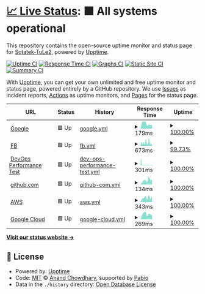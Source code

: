 # [📈 Live Status](https://Sotatek-TuLe2.github.io/upptime-demo): <!--live status--> **🟩 All systems operational**

This repository contains the open-source uptime monitor and status page for [Sotatek-TuLe2](https://Sotatek-TuLe2.github.io/upptime-demo), powered by [Upptime](https://github.com/upptime/upptime).

[![Uptime CI](https://github.com/Sotatek-TuLe2/upptime-demo/workflows/Uptime%20CI/badge.svg)](https://github.com/Sotatek-TuLe2/upptime-demo/actions?query=workflow%3A%22Uptime+CI%22)
[![Response Time CI](https://github.com/Sotatek-TuLe2/upptime-demo/workflows/Response%20Time%20CI/badge.svg)](https://github.com/Sotatek-TuLe2/upptime-demo/actions?query=workflow%3A%22Response+Time+CI%22)
[![Graphs CI](https://github.com/Sotatek-TuLe2/upptime-demo/workflows/Graphs%20CI/badge.svg)](https://github.com/Sotatek-TuLe2/upptime-demo/actions?query=workflow%3A%22Graphs+CI%22)
[![Static Site CI](https://github.com/Sotatek-TuLe2/upptime-demo/workflows/Static%20Site%20CI/badge.svg)](https://github.com/Sotatek-TuLe2/upptime-demo/actions?query=workflow%3A%22Static+Site+CI%22)
[![Summary CI](https://github.com/Sotatek-TuLe2/upptime-demo/workflows/Summary%20CI/badge.svg)](https://github.com/Sotatek-TuLe2/upptime-demo/actions?query=workflow%3A%22Summary+CI%22)

With [Upptime](https://upptime.js.org), you can get your own unlimited and free uptime monitor and status page, powered entirely by a GitHub repository. We use [Issues](https://github.com/Sotatek-TuLe2/upptime-demo/issues) as incident reports, [Actions](https://github.com/Sotatek-TuLe2/upptime-demo/actions) as uptime monitors, and [Pages](https://Sotatek-TuLe2.github.io/upptime-demo) for the status page.

<!--start: status pages-->
<!-- This summary is generated by Upptime (https://github.com/upptime/upptime) -->
<!-- Do not edit this manually, your changes will be overwritten -->
<!-- prettier-ignore -->
| URL | Status | History | Response Time | Uptime |
| --- | ------ | ------- | ------------- | ------ |
| <img alt="" src="https://icons.duckduckgo.com/ip3/www.google.com.ico" height="13"> [Google](https://www.google.com) | 🟩 Up | [google.yml](https://github.com/Sotatek-TuLe2/upptime-demo/commits/HEAD/history/google.yml) | <details><summary><img alt="Response time graph" src="./graphs/google/response-time-week.png" height="20"> 179ms</summary><br><a href="https://Sotatek-TuLe2.github.io/upptime-demo/history/google"><img alt="Response time 121" src="https://img.shields.io/endpoint?url=https%3A%2F%2Fraw.githubusercontent.com%2FSotatek-TuLe2%2Fupptime-demo%2FHEAD%2Fapi%2Fgoogle%2Fresponse-time.json"></a><br><a href="https://Sotatek-TuLe2.github.io/upptime-demo/history/google"><img alt="24-hour response time 198" src="https://img.shields.io/endpoint?url=https%3A%2F%2Fraw.githubusercontent.com%2FSotatek-TuLe2%2Fupptime-demo%2FHEAD%2Fapi%2Fgoogle%2Fresponse-time-day.json"></a><br><a href="https://Sotatek-TuLe2.github.io/upptime-demo/history/google"><img alt="7-day response time 179" src="https://img.shields.io/endpoint?url=https%3A%2F%2Fraw.githubusercontent.com%2FSotatek-TuLe2%2Fupptime-demo%2FHEAD%2Fapi%2Fgoogle%2Fresponse-time-week.json"></a><br><a href="https://Sotatek-TuLe2.github.io/upptime-demo/history/google"><img alt="30-day response time 154" src="https://img.shields.io/endpoint?url=https%3A%2F%2Fraw.githubusercontent.com%2FSotatek-TuLe2%2Fupptime-demo%2FHEAD%2Fapi%2Fgoogle%2Fresponse-time-month.json"></a><br><a href="https://Sotatek-TuLe2.github.io/upptime-demo/history/google"><img alt="1-year response time 121" src="https://img.shields.io/endpoint?url=https%3A%2F%2Fraw.githubusercontent.com%2FSotatek-TuLe2%2Fupptime-demo%2FHEAD%2Fapi%2Fgoogle%2Fresponse-time-year.json"></a></details> | <details><summary><a href="https://Sotatek-TuLe2.github.io/upptime-demo/history/google">100.00%</a></summary><a href="https://Sotatek-TuLe2.github.io/upptime-demo/history/google"><img alt="All-time uptime 100.00%" src="https://img.shields.io/endpoint?url=https%3A%2F%2Fraw.githubusercontent.com%2FSotatek-TuLe2%2Fupptime-demo%2FHEAD%2Fapi%2Fgoogle%2Fuptime.json"></a><br><a href="https://Sotatek-TuLe2.github.io/upptime-demo/history/google"><img alt="24-hour uptime 100.00%" src="https://img.shields.io/endpoint?url=https%3A%2F%2Fraw.githubusercontent.com%2FSotatek-TuLe2%2Fupptime-demo%2FHEAD%2Fapi%2Fgoogle%2Fuptime-day.json"></a><br><a href="https://Sotatek-TuLe2.github.io/upptime-demo/history/google"><img alt="7-day uptime 100.00%" src="https://img.shields.io/endpoint?url=https%3A%2F%2Fraw.githubusercontent.com%2FSotatek-TuLe2%2Fupptime-demo%2FHEAD%2Fapi%2Fgoogle%2Fuptime-week.json"></a><br><a href="https://Sotatek-TuLe2.github.io/upptime-demo/history/google"><img alt="30-day uptime 100.00%" src="https://img.shields.io/endpoint?url=https%3A%2F%2Fraw.githubusercontent.com%2FSotatek-TuLe2%2Fupptime-demo%2FHEAD%2Fapi%2Fgoogle%2Fuptime-month.json"></a><br><a href="https://Sotatek-TuLe2.github.io/upptime-demo/history/google"><img alt="1-year uptime 100.00%" src="https://img.shields.io/endpoint?url=https%3A%2F%2Fraw.githubusercontent.com%2FSotatek-TuLe2%2Fupptime-demo%2FHEAD%2Fapi%2Fgoogle%2Fuptime-year.json"></a></details>
| <img alt="" src="https://icons.duckduckgo.com/ip3/www.facebook.com.ico" height="13"> [FB](https://www.facebook.com) | 🟩 Up | [fb.yml](https://github.com/Sotatek-TuLe2/upptime-demo/commits/HEAD/history/fb.yml) | <details><summary><img alt="Response time graph" src="./graphs/fb/response-time-week.png" height="20"> 673ms</summary><br><a href="https://Sotatek-TuLe2.github.io/upptime-demo/history/fb"><img alt="Response time 435" src="https://img.shields.io/endpoint?url=https%3A%2F%2Fraw.githubusercontent.com%2FSotatek-TuLe2%2Fupptime-demo%2FHEAD%2Fapi%2Ffb%2Fresponse-time.json"></a><br><a href="https://Sotatek-TuLe2.github.io/upptime-demo/history/fb"><img alt="24-hour response time 1623" src="https://img.shields.io/endpoint?url=https%3A%2F%2Fraw.githubusercontent.com%2FSotatek-TuLe2%2Fupptime-demo%2FHEAD%2Fapi%2Ffb%2Fresponse-time-day.json"></a><br><a href="https://Sotatek-TuLe2.github.io/upptime-demo/history/fb"><img alt="7-day response time 673" src="https://img.shields.io/endpoint?url=https%3A%2F%2Fraw.githubusercontent.com%2FSotatek-TuLe2%2Fupptime-demo%2FHEAD%2Fapi%2Ffb%2Fresponse-time-week.json"></a><br><a href="https://Sotatek-TuLe2.github.io/upptime-demo/history/fb"><img alt="30-day response time 493" src="https://img.shields.io/endpoint?url=https%3A%2F%2Fraw.githubusercontent.com%2FSotatek-TuLe2%2Fupptime-demo%2FHEAD%2Fapi%2Ffb%2Fresponse-time-month.json"></a><br><a href="https://Sotatek-TuLe2.github.io/upptime-demo/history/fb"><img alt="1-year response time 435" src="https://img.shields.io/endpoint?url=https%3A%2F%2Fraw.githubusercontent.com%2FSotatek-TuLe2%2Fupptime-demo%2FHEAD%2Fapi%2Ffb%2Fresponse-time-year.json"></a></details> | <details><summary><a href="https://Sotatek-TuLe2.github.io/upptime-demo/history/fb">99.73%</a></summary><a href="https://Sotatek-TuLe2.github.io/upptime-demo/history/fb"><img alt="All-time uptime 99.98%" src="https://img.shields.io/endpoint?url=https%3A%2F%2Fraw.githubusercontent.com%2FSotatek-TuLe2%2Fupptime-demo%2FHEAD%2Fapi%2Ffb%2Fuptime.json"></a><br><a href="https://Sotatek-TuLe2.github.io/upptime-demo/history/fb"><img alt="24-hour uptime 100.00%" src="https://img.shields.io/endpoint?url=https%3A%2F%2Fraw.githubusercontent.com%2FSotatek-TuLe2%2Fupptime-demo%2FHEAD%2Fapi%2Ffb%2Fuptime-day.json"></a><br><a href="https://Sotatek-TuLe2.github.io/upptime-demo/history/fb"><img alt="7-day uptime 99.73%" src="https://img.shields.io/endpoint?url=https%3A%2F%2Fraw.githubusercontent.com%2FSotatek-TuLe2%2Fupptime-demo%2FHEAD%2Fapi%2Ffb%2Fuptime-week.json"></a><br><a href="https://Sotatek-TuLe2.github.io/upptime-demo/history/fb"><img alt="30-day uptime 99.94%" src="https://img.shields.io/endpoint?url=https%3A%2F%2Fraw.githubusercontent.com%2FSotatek-TuLe2%2Fupptime-demo%2FHEAD%2Fapi%2Ffb%2Fuptime-month.json"></a><br><a href="https://Sotatek-TuLe2.github.io/upptime-demo/history/fb"><img alt="1-year uptime 99.98%" src="https://img.shields.io/endpoint?url=https%3A%2F%2Fraw.githubusercontent.com%2FSotatek-TuLe2%2Fupptime-demo%2FHEAD%2Fapi%2Ffb%2Fuptime-year.json"></a></details>
| <img alt="" src="https://icons.duckduckgo.com/ip3/performance.devops.sotatek.works.ico" height="13"> [DevOps Performance Test](https://performance.devops.sotatek.works/) | 🟩 Up | [dev-ops-performance-test.yml](https://github.com/Sotatek-TuLe2/upptime-demo/commits/HEAD/history/dev-ops-performance-test.yml) | <details><summary><img alt="Response time graph" src="./graphs/dev-ops-performance-test/response-time-week.png" height="20"> 301ms</summary><br><a href="https://Sotatek-TuLe2.github.io/upptime-demo/history/dev-ops-performance-test"><img alt="Response time 646" src="https://img.shields.io/endpoint?url=https%3A%2F%2Fraw.githubusercontent.com%2FSotatek-TuLe2%2Fupptime-demo%2FHEAD%2Fapi%2Fdev-ops-performance-test%2Fresponse-time.json"></a><br><a href="https://Sotatek-TuLe2.github.io/upptime-demo/history/dev-ops-performance-test"><img alt="24-hour response time 462" src="https://img.shields.io/endpoint?url=https%3A%2F%2Fraw.githubusercontent.com%2FSotatek-TuLe2%2Fupptime-demo%2FHEAD%2Fapi%2Fdev-ops-performance-test%2Fresponse-time-day.json"></a><br><a href="https://Sotatek-TuLe2.github.io/upptime-demo/history/dev-ops-performance-test"><img alt="7-day response time 301" src="https://img.shields.io/endpoint?url=https%3A%2F%2Fraw.githubusercontent.com%2FSotatek-TuLe2%2Fupptime-demo%2FHEAD%2Fapi%2Fdev-ops-performance-test%2Fresponse-time-week.json"></a><br><a href="https://Sotatek-TuLe2.github.io/upptime-demo/history/dev-ops-performance-test"><img alt="30-day response time 984" src="https://img.shields.io/endpoint?url=https%3A%2F%2Fraw.githubusercontent.com%2FSotatek-TuLe2%2Fupptime-demo%2FHEAD%2Fapi%2Fdev-ops-performance-test%2Fresponse-time-month.json"></a><br><a href="https://Sotatek-TuLe2.github.io/upptime-demo/history/dev-ops-performance-test"><img alt="1-year response time 646" src="https://img.shields.io/endpoint?url=https%3A%2F%2Fraw.githubusercontent.com%2FSotatek-TuLe2%2Fupptime-demo%2FHEAD%2Fapi%2Fdev-ops-performance-test%2Fresponse-time-year.json"></a></details> | <details><summary><a href="https://Sotatek-TuLe2.github.io/upptime-demo/history/dev-ops-performance-test">100.00%</a></summary><a href="https://Sotatek-TuLe2.github.io/upptime-demo/history/dev-ops-performance-test"><img alt="All-time uptime 43.77%" src="https://img.shields.io/endpoint?url=https%3A%2F%2Fraw.githubusercontent.com%2FSotatek-TuLe2%2Fupptime-demo%2FHEAD%2Fapi%2Fdev-ops-performance-test%2Fuptime.json"></a><br><a href="https://Sotatek-TuLe2.github.io/upptime-demo/history/dev-ops-performance-test"><img alt="24-hour uptime 100.00%" src="https://img.shields.io/endpoint?url=https%3A%2F%2Fraw.githubusercontent.com%2FSotatek-TuLe2%2Fupptime-demo%2FHEAD%2Fapi%2Fdev-ops-performance-test%2Fuptime-day.json"></a><br><a href="https://Sotatek-TuLe2.github.io/upptime-demo/history/dev-ops-performance-test"><img alt="7-day uptime 100.00%" src="https://img.shields.io/endpoint?url=https%3A%2F%2Fraw.githubusercontent.com%2FSotatek-TuLe2%2Fupptime-demo%2FHEAD%2Fapi%2Fdev-ops-performance-test%2Fuptime-week.json"></a><br><a href="https://Sotatek-TuLe2.github.io/upptime-demo/history/dev-ops-performance-test"><img alt="30-day uptime 69.77%" src="https://img.shields.io/endpoint?url=https%3A%2F%2Fraw.githubusercontent.com%2FSotatek-TuLe2%2Fupptime-demo%2FHEAD%2Fapi%2Fdev-ops-performance-test%2Fuptime-month.json"></a><br><a href="https://Sotatek-TuLe2.github.io/upptime-demo/history/dev-ops-performance-test"><img alt="1-year uptime 43.77%" src="https://img.shields.io/endpoint?url=https%3A%2F%2Fraw.githubusercontent.com%2FSotatek-TuLe2%2Fupptime-demo%2FHEAD%2Fapi%2Fdev-ops-performance-test%2Fuptime-year.json"></a></details>
| <img alt="" src="https://icons.duckduckgo.com/ip3/github.com.ico" height="13"> [github.com](https://github.com) | 🟩 Up | [github-com.yml](https://github.com/Sotatek-TuLe2/upptime-demo/commits/HEAD/history/github-com.yml) | <details><summary><img alt="Response time graph" src="./graphs/github-com/response-time-week.png" height="20"> 134ms</summary><br><a href="https://Sotatek-TuLe2.github.io/upptime-demo/history/github-com"><img alt="Response time 125" src="https://img.shields.io/endpoint?url=https%3A%2F%2Fraw.githubusercontent.com%2FSotatek-TuLe2%2Fupptime-demo%2FHEAD%2Fapi%2Fgithub-com%2Fresponse-time.json"></a><br><a href="https://Sotatek-TuLe2.github.io/upptime-demo/history/github-com"><img alt="24-hour response time 67" src="https://img.shields.io/endpoint?url=https%3A%2F%2Fraw.githubusercontent.com%2FSotatek-TuLe2%2Fupptime-demo%2FHEAD%2Fapi%2Fgithub-com%2Fresponse-time-day.json"></a><br><a href="https://Sotatek-TuLe2.github.io/upptime-demo/history/github-com"><img alt="7-day response time 134" src="https://img.shields.io/endpoint?url=https%3A%2F%2Fraw.githubusercontent.com%2FSotatek-TuLe2%2Fupptime-demo%2FHEAD%2Fapi%2Fgithub-com%2Fresponse-time-week.json"></a><br><a href="https://Sotatek-TuLe2.github.io/upptime-demo/history/github-com"><img alt="30-day response time 123" src="https://img.shields.io/endpoint?url=https%3A%2F%2Fraw.githubusercontent.com%2FSotatek-TuLe2%2Fupptime-demo%2FHEAD%2Fapi%2Fgithub-com%2Fresponse-time-month.json"></a><br><a href="https://Sotatek-TuLe2.github.io/upptime-demo/history/github-com"><img alt="1-year response time 125" src="https://img.shields.io/endpoint?url=https%3A%2F%2Fraw.githubusercontent.com%2FSotatek-TuLe2%2Fupptime-demo%2FHEAD%2Fapi%2Fgithub-com%2Fresponse-time-year.json"></a></details> | <details><summary><a href="https://Sotatek-TuLe2.github.io/upptime-demo/history/github-com">100.00%</a></summary><a href="https://Sotatek-TuLe2.github.io/upptime-demo/history/github-com"><img alt="All-time uptime 100.00%" src="https://img.shields.io/endpoint?url=https%3A%2F%2Fraw.githubusercontent.com%2FSotatek-TuLe2%2Fupptime-demo%2FHEAD%2Fapi%2Fgithub-com%2Fuptime.json"></a><br><a href="https://Sotatek-TuLe2.github.io/upptime-demo/history/github-com"><img alt="24-hour uptime 100.00%" src="https://img.shields.io/endpoint?url=https%3A%2F%2Fraw.githubusercontent.com%2FSotatek-TuLe2%2Fupptime-demo%2FHEAD%2Fapi%2Fgithub-com%2Fuptime-day.json"></a><br><a href="https://Sotatek-TuLe2.github.io/upptime-demo/history/github-com"><img alt="7-day uptime 100.00%" src="https://img.shields.io/endpoint?url=https%3A%2F%2Fraw.githubusercontent.com%2FSotatek-TuLe2%2Fupptime-demo%2FHEAD%2Fapi%2Fgithub-com%2Fuptime-week.json"></a><br><a href="https://Sotatek-TuLe2.github.io/upptime-demo/history/github-com"><img alt="30-day uptime 100.00%" src="https://img.shields.io/endpoint?url=https%3A%2F%2Fraw.githubusercontent.com%2FSotatek-TuLe2%2Fupptime-demo%2FHEAD%2Fapi%2Fgithub-com%2Fuptime-month.json"></a><br><a href="https://Sotatek-TuLe2.github.io/upptime-demo/history/github-com"><img alt="1-year uptime 100.00%" src="https://img.shields.io/endpoint?url=https%3A%2F%2Fraw.githubusercontent.com%2FSotatek-TuLe2%2Fupptime-demo%2FHEAD%2Fapi%2Fgithub-com%2Fuptime-year.json"></a></details>
| <img alt="" src="https://icons.duckduckgo.com/ip3/aws.amazon.com.ico" height="13"> [AWS](https://aws.amazon.com) | 🟩 Up | [aws.yml](https://github.com/Sotatek-TuLe2/upptime-demo/commits/HEAD/history/aws.yml) | <details><summary><img alt="Response time graph" src="./graphs/aws/response-time-week.png" height="20"> 343ms</summary><br><a href="https://Sotatek-TuLe2.github.io/upptime-demo/history/aws"><img alt="Response time 292" src="https://img.shields.io/endpoint?url=https%3A%2F%2Fraw.githubusercontent.com%2FSotatek-TuLe2%2Fupptime-demo%2FHEAD%2Fapi%2Faws%2Fresponse-time.json"></a><br><a href="https://Sotatek-TuLe2.github.io/upptime-demo/history/aws"><img alt="24-hour response time 189" src="https://img.shields.io/endpoint?url=https%3A%2F%2Fraw.githubusercontent.com%2FSotatek-TuLe2%2Fupptime-demo%2FHEAD%2Fapi%2Faws%2Fresponse-time-day.json"></a><br><a href="https://Sotatek-TuLe2.github.io/upptime-demo/history/aws"><img alt="7-day response time 343" src="https://img.shields.io/endpoint?url=https%3A%2F%2Fraw.githubusercontent.com%2FSotatek-TuLe2%2Fupptime-demo%2FHEAD%2Fapi%2Faws%2Fresponse-time-week.json"></a><br><a href="https://Sotatek-TuLe2.github.io/upptime-demo/history/aws"><img alt="30-day response time 369" src="https://img.shields.io/endpoint?url=https%3A%2F%2Fraw.githubusercontent.com%2FSotatek-TuLe2%2Fupptime-demo%2FHEAD%2Fapi%2Faws%2Fresponse-time-month.json"></a><br><a href="https://Sotatek-TuLe2.github.io/upptime-demo/history/aws"><img alt="1-year response time 292" src="https://img.shields.io/endpoint?url=https%3A%2F%2Fraw.githubusercontent.com%2FSotatek-TuLe2%2Fupptime-demo%2FHEAD%2Fapi%2Faws%2Fresponse-time-year.json"></a></details> | <details><summary><a href="https://Sotatek-TuLe2.github.io/upptime-demo/history/aws">100.00%</a></summary><a href="https://Sotatek-TuLe2.github.io/upptime-demo/history/aws"><img alt="All-time uptime 99.98%" src="https://img.shields.io/endpoint?url=https%3A%2F%2Fraw.githubusercontent.com%2FSotatek-TuLe2%2Fupptime-demo%2FHEAD%2Fapi%2Faws%2Fuptime.json"></a><br><a href="https://Sotatek-TuLe2.github.io/upptime-demo/history/aws"><img alt="24-hour uptime 100.00%" src="https://img.shields.io/endpoint?url=https%3A%2F%2Fraw.githubusercontent.com%2FSotatek-TuLe2%2Fupptime-demo%2FHEAD%2Fapi%2Faws%2Fuptime-day.json"></a><br><a href="https://Sotatek-TuLe2.github.io/upptime-demo/history/aws"><img alt="7-day uptime 100.00%" src="https://img.shields.io/endpoint?url=https%3A%2F%2Fraw.githubusercontent.com%2FSotatek-TuLe2%2Fupptime-demo%2FHEAD%2Fapi%2Faws%2Fuptime-week.json"></a><br><a href="https://Sotatek-TuLe2.github.io/upptime-demo/history/aws"><img alt="30-day uptime 100.00%" src="https://img.shields.io/endpoint?url=https%3A%2F%2Fraw.githubusercontent.com%2FSotatek-TuLe2%2Fupptime-demo%2FHEAD%2Fapi%2Faws%2Fuptime-month.json"></a><br><a href="https://Sotatek-TuLe2.github.io/upptime-demo/history/aws"><img alt="1-year uptime 99.98%" src="https://img.shields.io/endpoint?url=https%3A%2F%2Fraw.githubusercontent.com%2FSotatek-TuLe2%2Fupptime-demo%2FHEAD%2Fapi%2Faws%2Fuptime-year.json"></a></details>
| <img alt="" src="https://icons.duckduckgo.com/ip3/cloud.google.com.ico" height="13"> [Google Cloud](https://cloud.google.com) | 🟩 Up | [google-cloud.yml](https://github.com/Sotatek-TuLe2/upptime-demo/commits/HEAD/history/google-cloud.yml) | <details><summary><img alt="Response time graph" src="./graphs/google-cloud/response-time-week.png" height="20"> 269ms</summary><br><a href="https://Sotatek-TuLe2.github.io/upptime-demo/history/google-cloud"><img alt="Response time 257" src="https://img.shields.io/endpoint?url=https%3A%2F%2Fraw.githubusercontent.com%2FSotatek-TuLe2%2Fupptime-demo%2FHEAD%2Fapi%2Fgoogle-cloud%2Fresponse-time.json"></a><br><a href="https://Sotatek-TuLe2.github.io/upptime-demo/history/google-cloud"><img alt="24-hour response time 224" src="https://img.shields.io/endpoint?url=https%3A%2F%2Fraw.githubusercontent.com%2FSotatek-TuLe2%2Fupptime-demo%2FHEAD%2Fapi%2Fgoogle-cloud%2Fresponse-time-day.json"></a><br><a href="https://Sotatek-TuLe2.github.io/upptime-demo/history/google-cloud"><img alt="7-day response time 269" src="https://img.shields.io/endpoint?url=https%3A%2F%2Fraw.githubusercontent.com%2FSotatek-TuLe2%2Fupptime-demo%2FHEAD%2Fapi%2Fgoogle-cloud%2Fresponse-time-week.json"></a><br><a href="https://Sotatek-TuLe2.github.io/upptime-demo/history/google-cloud"><img alt="30-day response time 255" src="https://img.shields.io/endpoint?url=https%3A%2F%2Fraw.githubusercontent.com%2FSotatek-TuLe2%2Fupptime-demo%2FHEAD%2Fapi%2Fgoogle-cloud%2Fresponse-time-month.json"></a><br><a href="https://Sotatek-TuLe2.github.io/upptime-demo/history/google-cloud"><img alt="1-year response time 257" src="https://img.shields.io/endpoint?url=https%3A%2F%2Fraw.githubusercontent.com%2FSotatek-TuLe2%2Fupptime-demo%2FHEAD%2Fapi%2Fgoogle-cloud%2Fresponse-time-year.json"></a></details> | <details><summary><a href="https://Sotatek-TuLe2.github.io/upptime-demo/history/google-cloud">100.00%</a></summary><a href="https://Sotatek-TuLe2.github.io/upptime-demo/history/google-cloud"><img alt="All-time uptime 100.00%" src="https://img.shields.io/endpoint?url=https%3A%2F%2Fraw.githubusercontent.com%2FSotatek-TuLe2%2Fupptime-demo%2FHEAD%2Fapi%2Fgoogle-cloud%2Fuptime.json"></a><br><a href="https://Sotatek-TuLe2.github.io/upptime-demo/history/google-cloud"><img alt="24-hour uptime 100.00%" src="https://img.shields.io/endpoint?url=https%3A%2F%2Fraw.githubusercontent.com%2FSotatek-TuLe2%2Fupptime-demo%2FHEAD%2Fapi%2Fgoogle-cloud%2Fuptime-day.json"></a><br><a href="https://Sotatek-TuLe2.github.io/upptime-demo/history/google-cloud"><img alt="7-day uptime 100.00%" src="https://img.shields.io/endpoint?url=https%3A%2F%2Fraw.githubusercontent.com%2FSotatek-TuLe2%2Fupptime-demo%2FHEAD%2Fapi%2Fgoogle-cloud%2Fuptime-week.json"></a><br><a href="https://Sotatek-TuLe2.github.io/upptime-demo/history/google-cloud"><img alt="30-day uptime 100.00%" src="https://img.shields.io/endpoint?url=https%3A%2F%2Fraw.githubusercontent.com%2FSotatek-TuLe2%2Fupptime-demo%2FHEAD%2Fapi%2Fgoogle-cloud%2Fuptime-month.json"></a><br><a href="https://Sotatek-TuLe2.github.io/upptime-demo/history/google-cloud"><img alt="1-year uptime 100.00%" src="https://img.shields.io/endpoint?url=https%3A%2F%2Fraw.githubusercontent.com%2FSotatek-TuLe2%2Fupptime-demo%2FHEAD%2Fapi%2Fgoogle-cloud%2Fuptime-year.json"></a></details>

<!--end: status pages-->

[**Visit our status website →**](https://Sotatek-TuLe2.github.io/upptime-demo)

## 📄 License

- Powered by: [Upptime](https://github.com/upptime/upptime)
- Code: [MIT](./LICENSE) © [Anand Chowdhary](https://anandchowdhary.com), supported by [Pabio](https://pabio.com)
- Data in the `./history` directory: [Open Database License](https://opendatacommons.org/licenses/odbl/1-0/)
